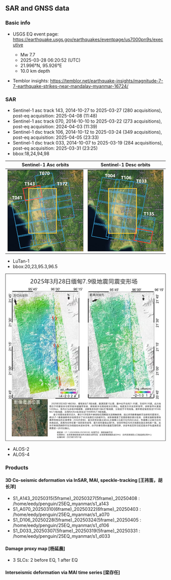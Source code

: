 ## SAR and GNSS data

### Basic info

+ USGS EQ event page: https://earthquake.usgs.gov/earthquakes/eventpage/us7000pn9s/executive
  - Mw 7.7
  - 2025-03-28 06:20:52 (UTC)
  - 21.996°N, 95.926°E
  - 10.0 km depth

+ Temblor insights: https://temblor.net/earthquake-insights/magnitude-7-7-earthquake-strikes-near-mandalay-myanmar-16724/

### SAR

+ Sentinel-1 asc track 143, 2014-10-27 to 2025-03-27 (280 acquisitions), post-eq acquisition: 2025-04-08 (11:48)
+ Sentinel-1 asc track 070, 2014-10-10 to 2025-03-22 (273 acquisitions), post-eq acquisition: 2024-04-03 (11:39)
+ Sentinel-1 dsc track 106, 2014-10-12 to 2025-03-24 (349 acquisitions), post-eq acquisition: 2025-04-05 (23:33)
+ Sentinel-1 dsc track 033, 2014-10-07 to 2025-03-19 (284 acquisitions), post-eq acquisition: 2025-03-31 (23:25)
+ bbox:18,24,94,98

| Sentinel-1 Asc orbits       | Sentinel-1 Desc orbits      |
| --------------------------- | --------------------------- |
| ![asc](./docs/loc_SenA.jpg) | ![dsc](./docs/loc_SenD.jpg) |

+ LuTan-1
+ bbox:20,23,95.3,96.5

![](./docs/Lt1A.jpg)

+ ALOS-2
+ ALOS-4

### Products

#### 3D Co-seismic deformation via InSAR, MAI, speckle-tracking [王祎笛，胡长洋]

+ S1_A143_20250315(5frame)_20250327(5frame)_20250408 : /home/eedy/penguin/25EQ_myanmar/s1_a143
+ S1_A070_20250310(6frame)_20250322(6frame)_20250403 : /home/eedy/penguin/25EQ_myanmar/s1_a070
+ S1_D106_20250228(5frame)_20250324(5frame)_20250405 : /home/eedy/penguin/25EQ_myanmar/s1_d106
+ S1_D033_20250307(5frame)_20250319(5frame)_20250331 : /home/eedy/penguin/25EQ_myanmar/s1_d033

#### Damage proxy map [杨延晨]

+ 3 SLCs: 2 before EQ, 1 after EQ

#### Interseismic deformation via MAI time series [梁存任]
